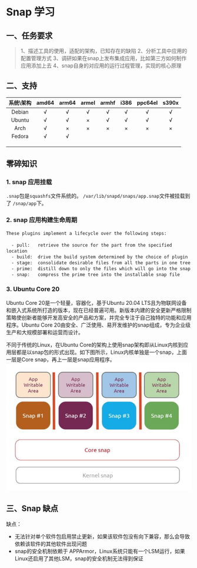 # Snap 学习

## 一、任务要求

> 1、描述工具的使用，适配的架构，已知存在的缺陷
> 2、分析工具中应用的配置管理方式
> 3、调研如果在snap上发布集成应用，比如第三方如何制作应用添加上去
> 4、snap自身的对应用的运行过程管理，实现的核心原理

## 二、支持

| 系统\架构 | amd64 | arm64 | armel | armhf | i386 | ppc64el | s390x |
| :-------: | :---: | :---: | :---: | :---: | :--: | :-----: | :---: |
|  Debian   |   √   |   √   |   √   |   √   |  √   |    √    |   √   |
|  Ubuntu   |   √   |   √   |   ×   |   √   |  √   |    √    |   √   |
|   Arch    |   √   |   ×   |   ×   |   ×   |  ×   |    ×    |   ×   |
|  Fedora   |   √   |   √   |       |       |      |         |       |
|           |       |       |       |       |      |         |       |
|           |       |       |       |       |      |         |       |
|           |       |       |       |       |      |         |       |

## 零碎知识

### 1. snap 应用挂载

`.snap`包是`squashfs`文件系统的。 `/var/lib/snapd/snaps/app.snap`文件被挂载到了 `/snap/app`下。

### 2. snap 应用构建生命周期

```
These plugins implement a lifecycle over the following steps:

  - pull:   retrieve the source for the part from the specified location
  - build:  drive the build system determined by the choice of plugin
  - stage:  consolidate desirable files from all the parts in one tree
  - prime:  distill down to only the files which will go into the snap
  - snap:   compress the prime tree into the installable snap file
```

### 3. Ubuntu Core 20

Ubuntu Core 20是一个轻量，容器化，基于Ubuntu 20.04 LTS且为物联网设备和嵌入式系统所打造的版本，现在已经普遍可用。新版本内建的安全更新严格限制策略使创新者能够开发高安全的产品和方案，并完全专注于自己独特的功能和应用程序。Ubuntu Core 20由安全、广泛使用、易开发维护的snap组成，专为企业级生产和大规模部署和运营而设计。

不同于传统的Linux，在Ubuntu Core的架构上使用snap架构即从Linux内核到应用层都是以snap包的形式出现。如下图所示，Linux内核单独是一个snap，上面一层是Core snap，再上一层是snap应用程序。
![image.png](https://raw.githubusercontent.com/wlynxg/pic/main/2025/06/01/20250601-184629.png)

## 三、Snap 缺点

缺点：

- 无法针对单个软件包启用禁止更新，如果该软件包没有向下兼容，那么会导致依赖该软件的其他软件出现问题
- snap的安全机制依赖于 APPArmor，Linux系统只能有一个LSM运行，如果Linux还启用了其他LSM，snap的安全机制无法得到保证





